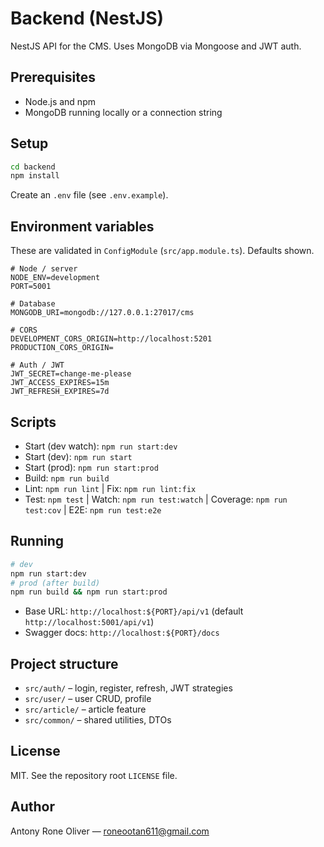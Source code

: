 # Backend (NestJS)

NestJS API for the CMS. Uses MongoDB via Mongoose and JWT auth.

## Prerequisites

- Node.js and npm
- MongoDB running locally or a connection string

## Setup

```bash
cd backend
npm install
```

Create an `.env` file (see `.env.example`).

## Environment variables

These are validated in `ConfigModule` (`src/app.module.ts`). Defaults shown.

```env
# Node / server
NODE_ENV=development
PORT=5001

# Database
MONGODB_URI=mongodb://127.0.0.1:27017/cms

# CORS
DEVELOPMENT_CORS_ORIGIN=http://localhost:5201
PRODUCTION_CORS_ORIGIN=

# Auth / JWT
JWT_SECRET=change-me-please
JWT_ACCESS_EXPIRES=15m
JWT_REFRESH_EXPIRES=7d
```

## Scripts

- Start (dev watch): `npm run start:dev`
- Start (dev): `npm run start`
- Start (prod): `npm run start:prod`
- Build: `npm run build`
- Lint: `npm run lint` | Fix: `npm run lint:fix`
- Test: `npm test` | Watch: `npm run test:watch` | Coverage: `npm run test:cov` | E2E: `npm run test:e2e`

## Running

```bash
# dev
npm run start:dev
# prod (after build)
npm run build && npm run start:prod
```

- Base URL: `http://localhost:${PORT}/api/v1` (default `http://localhost:5001/api/v1`)
- Swagger docs: `http://localhost:${PORT}/docs`

## Project structure

- `src/auth/` – login, register, refresh, JWT strategies
- `src/user/` – user CRUD, profile
- `src/article/` – article feature
- `src/common/` – shared utilities, DTOs

## License

MIT. See the repository root `LICENSE` file.

## Author

Antony Rone Oliver — roneootan611@gmail.com
